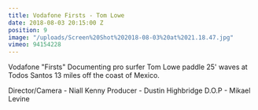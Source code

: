 ```yaml
---
title: Vodafone Firsts - Tom Lowe
date: 2018-08-03 20:15:00 Z
position: 9
image: "/uploads/Screen%20Shot%202018-08-03%20at%2021.18.47.jpg"
vimeo: 94154228
---
```


Vodafone "Firsts" Documenting pro surfer Tom Lowe paddle 25' waves at Todos Santos 13 miles off the coast of Mexico.

Director/Camera - Niall Kenny
Producer - Dustin Highbridge
D.O.P - Mikael Levine